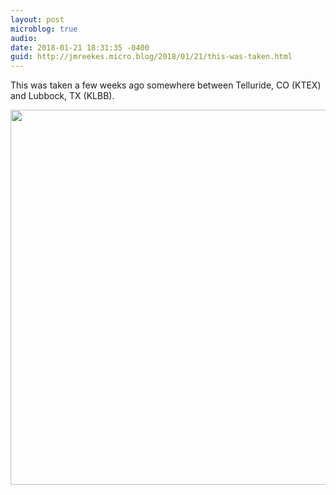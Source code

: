```yaml
---
layout: post
microblog: true
audio: 
date: 2018-01-21 18:31:35 -0400
guid: http://jmreekes.micro.blog/2018/01/21/this-was-taken.html
---
```

This was taken a few weeks ago somewhere between Telluride, CO (KTEX) and Lubbock, TX (KLBB).

<img src="http://www.jmreekes.com/uploads/2018/80789ef05a.jpg" width="600" height="600" />
